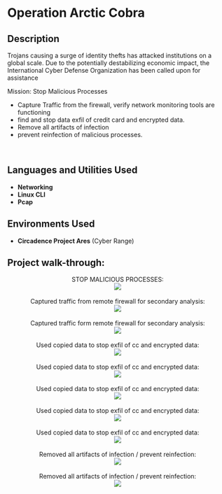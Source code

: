<h1>Operation Arctic Cobra</h1>

<h2>Description</h2>
Trojans causing a surge of identity thefts has attacked institutions on a global scale. Due to the potentially destabilizing economic impact, the International Cyber Defense Organization has been called upon for assistance

Mission: Stop Malicious Processes
- Capture Traffic from the firewall, verify network monitoring tools are functioning
- find and stop data exfil of credit card and encrypted data.
- Remove all artifacts of infection
- prevent reinfection of malicious processes.
<br />

<h2>Languages and Utilities Used</h2>

- <b>Networking</b> 
- <b>Linux CLI</b>
- <b>Pcap</b>

<h2>Environments Used </h2>

- <b>Circadence Project Ares</b> (Cyber Range)

<h2>Project walk-through:</h2>

<p align="center">
STOP MALICIOUS PROCESSES: <br/>
<img src="https://images.squarespace-cdn.com/content/v1/53044d0ae4b0279380896fbb/1629876231899-62VTCXBEHFAJQKE3XKJ1/mission4-1.png?format=500w"/>
<br />
<br />
Captured traffic from remote firewall for secondary analysis:  <br/>
<img src="https://images.squarespace-cdn.com/content/v1/53044d0ae4b0279380896fbb/1629876232249-CQBAU95BZJS903L592NR/mission4-3.png?format=500w"/>
<br />
<br />
Captured traffic form remote firewall for secondary analysis: <br/>
<img src="https://images.squarespace-cdn.com/content/v1/53044d0ae4b0279380896fbb/1629876234572-8EX2MNA34Q113BR2RKW8/mission4-4.png?format=500w"/>
<br />
<br />
Used copied data to stop exfil of cc and encrypted data:  <br/>
<img src="https://images.squarespace-cdn.com/content/v1/53044d0ae4b0279380896fbb/1629876234676-1QR00UI1FMXZZAOTRQ0C/mission4-5.png?format=500w"/>
<br />
<br />
Used copied data to stop exfil of cc and encrypted data:  <br/>
<img src="https://images.squarespace-cdn.com/content/v1/53044d0ae4b0279380896fbb/1629876236537-WEP53I74KHPB1S1BQIYP/mission4-6.png?format=500w"/>
<br />
<br />
Used copied data to stop exfil of cc and encrypted data:  <br/>
<img src="https://images.squarespace-cdn.com/content/v1/53044d0ae4b0279380896fbb/1629876237740-IR6QT7KMQ8AJ7R22UOTC/mission4-7.png?format=500w"/>
<br />
<br />
Used copied data to stop exfil of cc and encrypted data:  <br/>
<img src="https://images.squarespace-cdn.com/content/v1/53044d0ae4b0279380896fbb/1629876238514-J18DILKIXA9OU1Y75YMA/mission4-8.png?format=500w"/>
<br />
<br />
Used copied data to stop exfil of cc and encrypted data:  <br/>
<img src="https://images.squarespace-cdn.com/content/v1/53044d0ae4b0279380896fbb/1629876239686-IP6KFC01UXUA5V02U89Z/mission4-9.png?format=500w"/><br />
<br />
Removed all artifacts of infection / prevent reinfection:  <br/>
<img src="https://images.squarespace-cdn.com/content/v1/53044d0ae4b0279380896fbb/1629876241240-478AS92SNGKKUIPMID4T/mission4-10.png?format=500w"/>
<br />
<br />
Removed all artifacts of infection / prevent reinfection:  <br/>
<img src="https://images.squarespace-cdn.com/content/v1/53044d0ae4b0279380896fbb/1629876241827-3YM4UAE1B24UC19DN3BJ/mission4-11.png?format=500w"/>
